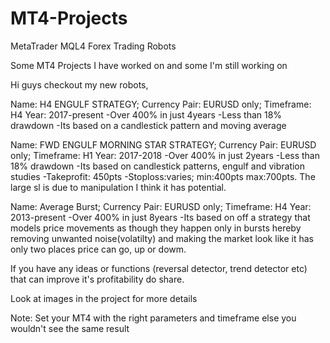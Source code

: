 # MT4-Projects
MetaTrader MQL4 Forex Trading Robots

Some MT4 Projects I have worked on and some I'm still working on 

Hi guys checkout my new robots,  

Name: H4 ENGULF STRATEGY;
Currency Pair: EURUSD only; 
Timeframe: H4
Year: 2017-present
-Over 400% in just 4years 
-Less than 18% drawdown 
-Its based on a candlestick pattern and moving average


Name: FWD ENGULF MORNING STAR STRATEGY;
Currency Pair: EURUSD only; 
Timeframe: H1
Year: 2017-2018
-Over 400% in just 2years 
-Less than 18% drawdown -Its based on candlestick patterns, engulf and vibration studies 
-Takeprofit: 450pts -Stoploss:varies; min:400pts max:700pts. 
The large sl is due to manipulation I think it has potential. 


Name: Average Burst;
Currency Pair: EURUSD only; 
Timeframe: H4
Year: 2013-present
-Over 400% in just 8years 
-Its based on off a strategy that models price movements as though they happen only in bursts hereby removing 
unwanted noise(volatilty) and making the market look like it has only two places price can go, up or dowm.


If you have any ideas or functions (reversal detector, trend detector etc) that can improve it's profitability do share. 

Look at images in the project for more details

Note: Set your MT4 with the right parameters and timeframe else you wouldn't see the same result
